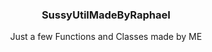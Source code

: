 <h3 align="center">SussyUtilMadeByRaphael</h3>
<p align="center">
    Just a few Functions and Classes made by ME
    <br>
</p>